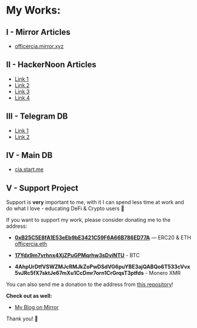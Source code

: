# My Works:

## I - Mirror Articles

- [officercia.mirror.xyz](https://officercia.mirror.xyz)

## II - HackerNoon Articles

- [Link 1](https://ipfs.io/ipfs/bafybeien7b6v2ufeh4gnv24cklptydcmvstfmzumjauscwcsrocnihr6ya)
- [Link 2](https://cloudflare-ipfs.com/ipfs/bafybeien7b6v2ufeh4gnv24cklptydcmvstfmzumjauscwcsrocnihr6ya)
- [Link 3](https://ipfs.infura.io:5001/api/v0/cat?arg=bafybeien7b6v2ufeh4gnv24cklptydcmvstfmzumjauscwcsrocnihr6ya)
- [Link 4](https://gateway.ipfs.io/ipfs/bafybeien7b6v2ufeh4gnv24cklptydcmvstfmzumjauscwcsrocnihr6ya)

## III - Telegram DB

- [Link 1](https://t.me/officer_cia)
- [Link 2](https://t.me/s/officer_cia)

## IV - Main DB

- [cia.start.me](cia.start.me)

## V - Support Project

Support is **very** important to me, with it I can spend less time at work and do what I love - educating DeFi & Crypto users :sparkling_heart:

If you want to support my work, please consider donating me to the address:

- **[0xB25C5E8fA1E53eEb9bE3421C59F6A66B786ED77A](https://etherscan.io/address/0xB25C5E8fA1E53eEb9bE3421C59F6A66B786ED77A)** — ERC20 & ETH [officercia.eth](https://etherscan.io/enslookup-search?search=officercia.eth)

- **[17Ydx9m7vrhnx4XjZPuGPMqrhw3sDviNTU](https://blockchair.com/bitcoin/address/17Ydx9m7vrhnx4XjZPuGPMqrhw3sDviNTU)** - BTC

- **4AhpUrDtfVSWZMJcRMJkZoPwDSdVG6puYBE3ajQABQo6T533cVvx5vJRc5fX7sktJe67mXu1CcDmr7orn1CrGrqsT3ptfds** - Monero XMR

You can also send me a donation to the address from [this repository](https://github.com/OffcierCia/support)!

**Check out as well:**

- [My Blog on Mirror](https://officercia.mirror.xyz/UpFfG7-1E4SDJttnmuQ7v4BMc4KrCXzo80vtx7qV-YY)

Thank you! 🙏 

#
